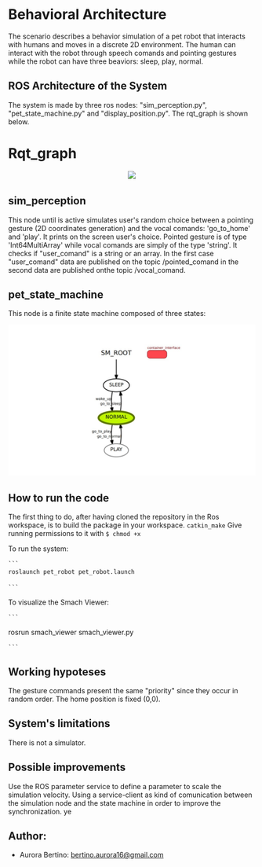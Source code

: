 # Behavioral Architecture
The scenario describes a behavior simulation of a pet robot that interacts with humans and moves in a discrete 2D environment. 
The human can interact with the robot through speech comands and pointing gestures while the robot can have three beaviors: sleep, play, normal.

## ROS Architecture of the System
The system is made by three ros nodes: "sim_perception.py", "pet_state_machine.py" and "display_position.py". 
The rqt_graph is shown below.

# Rqt_graph
<p align="center"> 
<img src=https://github.com/au1698/Experimental-Lab-Assignments-Robotics.git/rqt_graph_pet_robot.png?raw=true">
</p>

## sim_perception
This node until is active simulates user's random choice between a pointing gesture (2D coordinates generation) and the vocal comands: 'go_to_home' and 'play'. 
It prints on the screen user's choice. 
Pointed gesture is of type 'Int64MultiArray' while vocal comands are simply of the type 'string'.
It checks if "user_comand" is a string or an array. In the first case "user_comand" data are published on the topic /pointed_comand in the second data are published onthe topic /vocal_comand.

## pet_state_machine
This node is a finite state machine composed of three states: 

<p align="center"> 
<img src=https://github.com/au1698/Experimental-Lab-Assignments-Robotics/blob/main/pet_robot/Images/pet_state_machine.jpeg raw=true">
</p>


## How to run the code
The first thing to do, after having cloned the repository in the Ros workspace, is to build the package in your workspace. 
    ```
    catkin_make
    ```
Give running permissions to it with
    ```
    $ chmod +x
    ```

To run the system:
    
    ```
    roslaunch pet_robot pet_robot.launch
    
    ```
To visualize the Smach Viewer:

    ```
 rosrun smach_viewer smach_viewer.py
    
    ```

## Working hypoteses
The gesture commands present the same "priority" since they occur in random order.
The home position is fixed (0,0).
## System's limitations
There is not a simulator.

## Possible improvements
Use the ROS parameter service to define a parameter to scale the simulation velocity. 
Using a service-client as kind of comunication between the simulation node and the state machine in order to improve the synchronization. ye


## Author: 

* Aurora Bertino: bertino.aurora16@gmail.com
